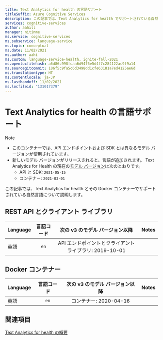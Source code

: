```yaml
---
title: Text Analytics for health の言語サポート
titleSuffix: Azure Cognitive Services
description: この記事では、Text Analytics for health でサポートされている自然言語について説明します。
services: cognitive-services
author: aahill
manager: nitinme
ms.service: cognitive-services
ms.subservice: language-service
ms.topic: conceptual
ms.date: 11/02/2021
ms.author: aahi
ms.custom: language-service-health, ignite-fall-2021
ms.openlocfilehash: a6d86c998fcaa6d9476e5d4f7c284122ac9f9a14
ms.sourcegitcommit: 106f5c9fa5c6d3498dd1cfe63181a7ed4125ae6d
ms.translationtype: HT
ms.contentlocale: ja-JP
ms.lasthandoff: 11/02/2021
ms.locfileid: "131017379"
---
```

# <a name="language-support-for-text-analytics-for-health"></a>Text Analytics for health の言語サポート

> [!NOTE]
> * このコンテナーでは、API エンドポイントおよび SDK とは異なるモデル バージョンが使用されています。
> * 新しいモデル バージョンがリリースされると、言語が追加されます。 Text Analytics for Health の現在の[モデル バージョン](how-to/call-api.md#specify-the-text-analytics-for-health-model)は次のとおりです。
>    * API と SDK: `2021-05-15`
>    * コンテナー: `2021-03-01`

この記事では、Text Analytics for health とその Docker コンテナーでサポートされている自然言語について説明します。 

## <a name="rest-api-and-client-library"></a>REST API とクライアント ライブラリ

| Language | 言語コード | 次の v3 のモデル バージョン以降 | Notes |
|:---------|:-------------:|:-----------------------------------------:|:-----:|
| 英語  |     `en`      |                API エンドポイントとクライアント ライブラリ: 2019-10-01                 |       |

## <a name="docker-container"></a>Docker コンテナー

| Language | 言語コード | 次の v3 のモデル バージョン以降 | Notes |
|:---------|:-------------:|:-----------------------------------------:|:-----:|
| 英語  |     `en`      |                コンテナー: 2020-04-16                |       |

## <a name="see-also"></a>関連項目

[Text Analytics for health の概要](overview.md)
